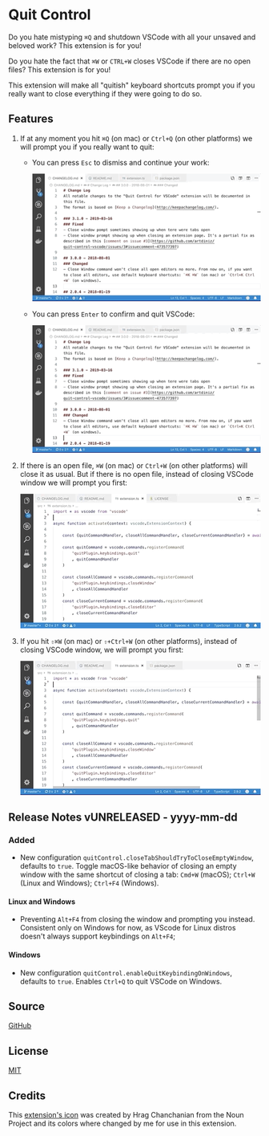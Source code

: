 # Quit Control

Do you hate mistyping `⌘Q` and shutdown VSCode with all your unsaved and beloved work? This extension is for you!

Do you hate the fact that `⌘W` or `CTRL+W` closes VSCode if there are no open files? This extension is for you!

This extension will make all "quitish" keyboard shortcuts prompt you if you really want to close everything if they were going to do so.

## Features

1. If at any moment you hit `⌘Q` (on mac) or `Ctrl+Q` (on other platforms) we will prompt you if you really want to quit:
    
    * You can press `Esc` to dismiss and continue your work:
        
        ![Quit Prevented](images/quitPrevented.gif)

    * You can press `Enter` to confirm and quit VSCode:
        
        ![Quit](images/quit.gif)

2. If there is an open file, `⌘W` (on mac) or `Ctrl+W` (on other platforms) will close it as usual. But if there is no open file, instead of closing VSCode window we will prompt you first:

    ![Close Tab](images/closeTab.gif)

3. If you hit `⇧⌘W` (on mac) or `⇧+Ctrl+W` (on other platforms), instead of closing VSCode window, we will prompt you first:

    ![Close Window](images/closeWindow.gif)

## Release Notes vUNRELEASED - yyyy-mm-dd
### Added
- New configuration `quitControl.closeTabShouldTryToCloseEmptyWindow`, defaults to `true`. Toggle macOS-like behavior of closing an empty window with the same shortcut of closing a tab: `Cmd+W` (macOS); `Ctrl+W` (Linux and Windows); `Ctrl+F4` (Windows).
#### Linux and Windows 
- Preventing `Alt+F4` from closing the window and prompting you instead. Consistent only on Windows for now, as VScode for Linux distros doesn't always support keybindings on `Alt+F4`;
#### Windows
- New configuration `quitControl.enableQuitKeybindingOnWindows`, defaults to `true`. Enables `Ctrl+Q` to quit VSCode on Windows.

## Source

[GitHub](https://github.com/artdiniz/quitControlVSCode)

## License

[MIT](https://raw.githubusercontent.com/artdiniz/quitControlVSCode/master/LICENSE)

## Credits

This [extension's icon](https://github.com/artdiniz/quitControlVSCode/blob/master/images/icon.png) was created by Hrag Chanchanian from the Noun Project and its colors where changed by me for use in this extension.